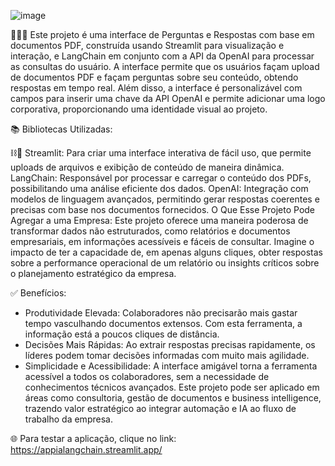 ![image](https://github.com/user-attachments/assets/246cf207-eaa1-408d-b282-ecf3196a5b5e)

👨🏽‍💻
Este projeto é uma interface de Perguntas e Respostas com base em documentos PDF, construída usando Streamlit para visualização e interação, e LangChain em conjunto com a API da OpenAI para processar as consultas do usuário. A interface permite que os usuários façam upload de documentos PDF e façam perguntas sobre seu conteúdo, obtendo respostas em tempo real. Além disso, a interface é personalizável com campos para inserir uma chave da API OpenAI e permite adicionar uma logo corporativa, proporcionando uma identidade visual ao projeto.

📚
Bibliotecas Utilizadas:

⛓️🦜
Streamlit: Para criar uma interface interativa de fácil uso, que permite uploads de arquivos e exibição de conteúdo de maneira dinâmica.
LangChain: Responsável por processar e carregar o conteúdo dos PDFs, possibilitando uma análise eficiente dos dados.
OpenAI: Integração com modelos de linguagem avançados, permitindo gerar respostas coerentes e precisas com base nos documentos fornecidos.
O Que Esse Projeto Pode Agregar a uma Empresa:
Este projeto oferece uma maneira poderosa de transformar dados não estruturados, como relatórios e documentos empresariais, em informações acessíveis e fáceis de consultar. Imagine o impacto de ter a capacidade de, em apenas alguns cliques, obter respostas sobre a performance operacional de um relatório ou insights críticos sobre o planejamento estratégico da empresa.

✅
Benefícios:

- Produtividade Elevada: Colaboradores não precisarão mais gastar tempo vasculhando documentos extensos. Com esta ferramenta, a informação está a poucos cliques de distância.
- Decisões Mais Rápidas: Ao extrair respostas precisas rapidamente, os líderes podem tomar decisões informadas com muito mais agilidade.
- Simplicidade e Acessibilidade: A interface amigável torna a ferramenta acessível a todos os colaboradores, sem a necessidade de conhecimentos técnicos avançados.
Este projeto pode ser aplicado em áreas como consultoria, gestão de documentos e business intelligence, trazendo valor estratégico ao integrar automação e IA ao fluxo de trabalho da empresa.

🌐
Para testar a aplicação, clique no link: https://appialangchain.streamlit.app/
